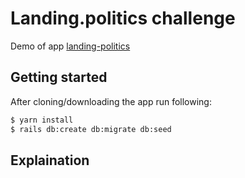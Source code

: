 # Landing.politics challenge
Demo of app [landing-politics](https://landing-politics.herokuapp.com/)

## Getting started

After cloning/downloading the app run following:

```bash
$ yarn install
$ rails db:create db:migrate db:seed
```
## Explaination
